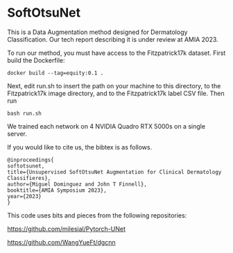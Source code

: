 # SoftOtsuNet

This is a Data Augmentation method designed for Dermatology Classification. Our tech report describing it is under review at AMIA 2023.

To run our method, you must have access to the Fitzpatrick17k dataset. First build the Dockerfile:

    docker build --tag=equity:0.1 .
  
Next, edit run.sh to insert the path on your machine to this directory, to the Fitzpatrick17k image directory, and to the Fitzpatrick17k label CSV file. Then run

    bash run.sh
    
We trained each network on 4 NVIDIA Quadro RTX 5000s on a single server.

If you would like to cite us, the bibtex is as follows.

    @inproceedings{
    softotsunet,
    title={Unsupervised SoftOtsuNet Augmentation for Clinical Dermatology Classifieres},
    author={Miguel Dominguez and John T Finnell},
    booktitle={AMIA Symposium 2023},
    year={2023}
    }

This code uses bits and pieces from the following repositories:

https://github.com/milesial/Pytorch-UNet

https://github.com/WangYueFt/dgcnn

